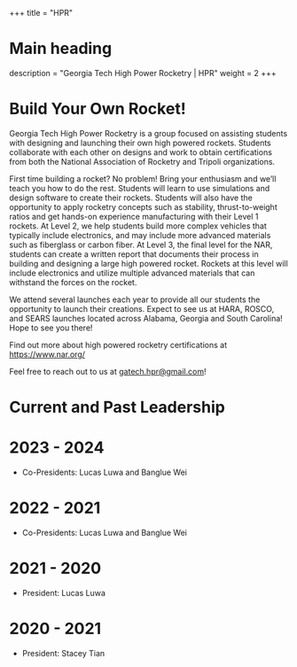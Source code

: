 +++
title = "HPR"
# Main heading
description = "Georgia Tech High Power Rocketry | HPR"
weight = 2
+++

# Build Your Own Rocket!

Georgia Tech High Power Rocketry is a group focused on assisting students with designing and launching their own high powered rockets. Students collaborate with each other on designs and work to obtain certifications from both the National Association of Rocketry and Tripoli organizations.

First time building a rocket? No problem! Bring your enthusiasm and we’ll teach you how to do the rest. Students will learn to use simulations and design software to create their rockets. Students will also have the opportunity to apply rocketry concepts such as stability, thrust-to-weight ratios and get hands-on experience manufacturing with their Level 1 rockets. At Level 2, we help students build more complex vehicles that typically include electronics, and may include more advanced materials such as fiberglass or carbon fiber. At Level 3, the final level for the NAR, students can create a written report that documents their process in building and designing a large high powered rocket. Rockets at this level will include electronics and utilize multiple advanced materials that can withstand the forces on the rocket.

We attend several launches each year to provide all our students the opportunity to launch their creations. Expect to see us at HARA, ROSCO, and SEARS launches located across Alabama, Georgia and South Carolina! Hope to see you there! 

Find out more about high powered rocketry certifications at https://www.nar.org/

Feel free to reach out to us at gatech.hpr@gmail.com!

# Current and Past Leadership
# 2023 - 2024
- Co-Presidents: Lucas Luwa and Banglue Wei
# 2022 - 2021
- Co-Presidents: Lucas Luwa and Banglue Wei
# 2021 - 2020
- President: Lucas Luwa
# 2020 - 2021 
- President: Stacey Tian 